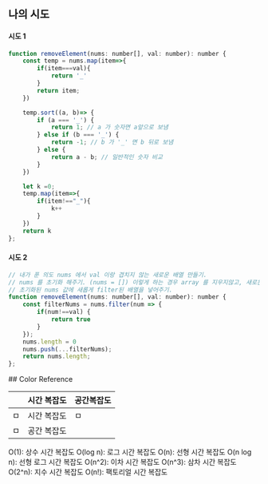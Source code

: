 ## 나의 시도

#### 시도 1

```js
function removeElement(nums: number[], val: number): number {
    const temp = nums.map(item=>{
        if(item===val){
            return '_'
        }
        return item;
    })

    temp.sort((a, b)=> {
        if (a === '_') {
            return 1; // a 가 숫자면 a앞으로 보냄
        } else if (b === '_') {
            return -1; // b 가 '_' 면 b 뒤로 보냄
        } else {
            return a - b; // 일반적인 숫자 비교
        }
    })

    let k =0;
    temp.map(item=>{
        if(item!=="_"){
            k++
        }
    })
    return k
};
```

#### 시도 2

```js
// 내가 푼 의도 nums 에서 val 이랑 겹치지 않는 새로운 배열 만들기.
// nums 를 초기화 해주기. (nums = []) 이렇게 하는 경우 array 를 지우지않고, 새로운것 생성.
// 초기화된 nums 값에 새롭게 filter된 배열을 넣어주기.
function removeElement(nums: number[], val: number): number {
    const filterNums = nums.filter(num => {
        if(num!==val) {
            return true
        }
    }); 
	nums.length = 0
	nums.push(...filterNums); 
	return nums.length; 
};
```



​## Color Reference

|| 시간 복잡도| 공간복잡도|
|--| -------- | ----- |
|ㅁ| 시간 복잡도 | ㅁ |
|ㅁ| 공간 복잡도 |  |


O(1): 상수 시간 복잡도
O(log n): 로그 시간 복잡도
O(n): 선형 시간 복잡도
O(n log n): 선형 로그 시간 복잡도
O(n^2): 이차 시간 복잡도
O(n^3): 삼차 시간 복잡도
O(2^n): 지수 시간 복잡도
O(n!): 팩토리얼 시간 복잡도
